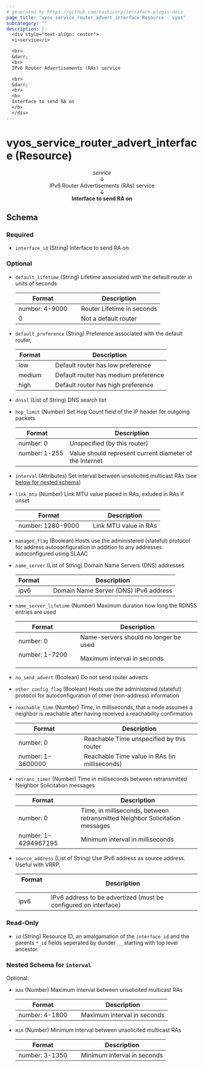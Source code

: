 ```yaml
---
# generated by https://github.com/hashicorp/terraform-plugin-docs
page_title: "vyos_service_router_advert_interface Resource - vyos"
subcategory: ""
description: |-
  <div style="text-align: center">
  <i>service</i>

  <br>
  &darr;
  <br>
  IPv6 Router Advertisements (RAs) service

  <br>
  &darr;
  <br>
  <b>
  Interface to send RA on
  </b>
  </div>
---
```


# vyos_service_router_advert_interface (Resource)

<div style="text-align: center">
<i>service</i>

<br>
&darr;
<br>
IPv6 Router Advertisements (RAs) service

<br>
&darr;
<br>
<b>
Interface to send RA on
</b>
</div>



<!-- schema generated by tfplugindocs -->
## Schema

### Required

- `interface_id` (String) Interface to send RA on

### Optional

- `default_lifetime` (String) Lifetime associated with the default router in units of seconds

    |  Format &emsp; | Description  |
    |----------|---------------|
    |  number: 4-9000  &emsp; |  Router Lifetime in seconds  |
    |  0  &emsp; |  Not a default router  |
- `default_preference` (String) Preference associated with the default router,

    |  Format &emsp; | Description  |
    |----------|---------------|
    |  low  &emsp; |  Default router has low preference  |
    |  medium  &emsp; |  Default router has medium preference  |
    |  high  &emsp; |  Default router has high preference  |
- `dnssl` (List of String) DNS search list
- `hop_limit` (Number) Set Hop Count field of the IP header for outgoing packets

    |  Format &emsp; | Description  |
    |----------|---------------|
    |  number: 0  &emsp; |  Unspecified (by this router)  |
    |  number: 1-255  &emsp; |  Value should represent current diameter of the Internet  |
- `interval` (Attributes) Set interval between unsolicited multicast RAs (see [below for nested schema](#nestedatt--interval))
- `link_mtu` (Number) Link MTU value placed in RAs, exluded in RAs if unset

    |  Format &emsp; | Description  |
    |----------|---------------|
    |  number: 1280-9000  &emsp; |  Link MTU value in RAs  |
- `managed_flag` (Boolean) Hosts use the administered (stateful) protocol for address autoconfiguration in addition to any addresses autoconfigured using SLAAC
- `name_server` (List of String) Domain Name Servers (DNS) addresses

    |  Format &emsp; | Description  |
    |----------|---------------|
    |  ipv6  &emsp; |  Domain Name Server (DNS) IPv6 address  |
- `name_server_lifetime` (Number) Maximum duration how long the RDNSS entries are used

    |  Format &emsp; | Description  |
    |----------|---------------|
    |  number: 0  &emsp; |  Name-servers should no longer be used  |
    |  number: 1-7200  &emsp; |  Maximum interval in seconds  |
- `no_send_advert` (Boolean) Do not send router adverts
- `other_config_flag` (Boolean) Hosts use the administered (stateful) protocol for autoconfiguration of other (non-address) information
- `reachable_time` (Number) Time, in milliseconds, that a node assumes a neighbor is reachable after having received a reachability confirmation

    |  Format &emsp; | Description  |
    |----------|---------------|
    |  number: 0  &emsp; |  Reachable Time unspecified by this router  |
    |  number: 1-3600000  &emsp; |  Reachable Time value in RAs (in milliseconds)  |
- `retrans_timer` (Number) Time in milliseconds between retransmitted Neighbor Solicitation messages

    |  Format &emsp; | Description  |
    |----------|---------------|
    |  number: 0  &emsp; |  Time, in milliseconds, between retransmitted Neighbor Solicitation messages  |
    |  number: 1-4294967295  &emsp; |  Minimum interval in milliseconds  |
- `source_address` (List of String) Use IPv6 address as source address. Useful with VRRP.

    |  Format &emsp; | Description  |
    |----------|---------------|
    |  ipv6  &emsp; |  IPv6 address to be advertized (must be configured on interface)  |

### Read-Only

- `id` (String) Resource ID, an amalgamation of the `interface_id` and the parents `*_id` fields seperated by dunder `__` starting with top level ancestor.

<a id="nestedatt--interval"></a>
### Nested Schema for `interval`

Optional:

- `max` (Number) Maximum interval between unsolicited multicast RAs

    |  Format &emsp; | Description  |
    |----------|---------------|
    |  number: 4-1800  &emsp; |  Maximum interval in seconds  |
- `min` (Number) Minimum interval between unsolicited multicast RAs

    |  Format &emsp; | Description  |
    |----------|---------------|
    |  number: 3-1350  &emsp; |  Minimum interval in seconds  |
